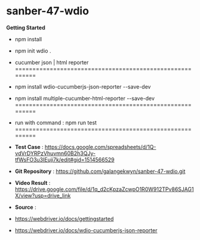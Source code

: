 # sanber-47-wdio

**Getting Started**

- npm install
- npm init wdio .
- cucumber json | html reporter
=========================================================
- npm install wdio-cucumberjs-json-reporter --save-dev
- npm install multiple-cucumber-html-reporter --save-dev
=========================================================
- run with command : npm run test
=========================================================
- **Test Case**         : https://docs.google.com/spreadsheets/d/1Q-vdVrDYRPzVhuvmn60B2h3QJy-tfWsFO3u3IEuji7k/edit#gid=1514566529
- **Git Repository**    : https://github.com/galangekwyn/sanber-47-wdio.git
- **Video Result**      : https://drive.google.com/file/d/1q_d2cKpzaZcwpO1R0W912TPv86SJAG1X/view?usp=drive_link

- **Source** :
- https://webdriver.io/docs/gettingstarted
- https://webdriver.io/docs/wdio-cucumberjs-json-reporter
